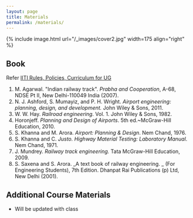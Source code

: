 ```yaml
---
layout: page
title: Materials
permalink: /materials/
---
```


{% include image.html url="/_images/cover2.jpg" width=175 align="right" %}

## Book

Refer [IITI Rules, Policies, Curriculum for UG](https://academic.iiti.ac.in/Document/2019-April-UG-Rules+Policies+Curriculum+Syllabi-of-Courses%2015%20April%202019.pdf)

1. M. Agarwal. "Indian railway track".  _Prabha and Cooperation_, A-68, NDSE Pt II, New Delhi-110049 India (2007).
2. N. J. Ashford, S. Mumayiz, and P. H. Wright. _Airport engineering: planning, design, and development._ John Wiley & Sons, 2011.
3. W. W. Hay. _Railroad engineering_. Vol. 1. John Wiley & Sons, 1982.
4. Horonjeff. _Planning and Design of Airports_. 5th ed.~McGraw-Hill Education, 2010.
5. S. Khanna and M. Arora. _Airport: Planning & Design_. Nem Chand, 1976.
6. S. Khanna and C. _Justo. Highway Material Testing: Laboratory Manual_. Nem Chand, 1971.
7. J. Mundrey. _Railway track engineering._ Tata McGraw-Hill Education, 2009.
8. S. Saxena and S. Arora. _A text book of railway engineering. _ (For Engineering Students), 7th Edition. Dhanpat Rai Publications (p) Ltd, New Delhi (2001).

## Additional Course Materials

* Will be updated with class
